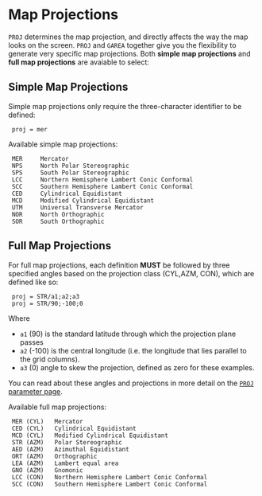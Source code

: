 
# Map Projections

`PROJ` determines the map projection, and directly affects the way the map looks on the screen.  `PROJ` and `GAREA` together give you the flexibility to generate very specific map projections.  Both  **simple map projections** and **full map projections** are avaiable to select:

## Simple Map Projections

Simple map projections only require the three-character identifier to be defined:

     proj = mer

 Available simple map projections:

     MER     Mercator
     NPS     North Polar Stereographic
     SPS     South Polar Stereographic
     LCC     Northern Hemisphere Lambert Conic Conformal
     SCC     Southern Hemisphere Lambert Conic Conformal
     CED     Cylindrical Equidistant
     MCD     Modified Cylindrical Equidistant
     UTM     Universal Transverse Mercator
     NOR     North Orthographic 
     SOR     South Orthographic 

## Full Map Projections

 For full map projections, each definition **MUST** be followed by three specified angles based on the projection class (CYL,AZM, CON), which are defined like so:
    
     proj = STR/a1;a2;a3
     proj = STR/90;-100;0
    
Where

* `a1` (90) is the standard latitude through which the projection plane passes
* `a2` (-100) is the central longitude (i.e. the longitude that lies parallel to the    grid columns).
* `a3` (0) angle to skew the projection, defined as zero for these examples.

 You can read about these angles and projections in more detail on the <a href=/software/gempak/man/parm/proj>`PROJ` parameter page</a>.

 Available full map projections:

     MER (CYL)   Mercator
     CED (CYL)   Cylindrical Equidistant
     MCD (CYL)   Modified Cylindrical Equidistant
     STR (AZM)   Polar Stereographic
     AED (AZM)   Azimuthal Equidistant
     ORT (AZM)   Orthographic
     LEA (AZM)   Lambert equal area
     GNO (AZM)   Gnomonic
     LCC (CON)   Northern Hemisphere Lambert Conic Conformal
     SCC (CON)   Southern Hemisphere Lambert Conic Conformal

